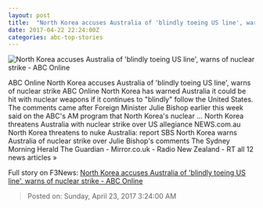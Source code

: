 ```yaml
---
layout: post
title:  "North Korea accuses Australia of 'blindly toeing US line', warns of nuclear strike - ABC Online"
date: 2017-04-22 22:24:00Z
categories: abc-top-stories
---
```


![North Korea accuses Australia of 'blindly toeing US line', warns of nuclear strike - ABC Online](http://www.abc.net.au/news/image/8464278-1x1-700x700.jpg)

ABC Online North Korea accuses Australia of 'blindly toeing US line', warns of nuclear strike ABC Online North Korea has warned Australia it could be hit with nuclear weapons if it continues to "blindly" follow the United States. The comments came after Foreign Minister Julie Bishop earlier this week said on the ABC's AM program that North Korea's nuclear ... North Korea threatens Australia with nuclear strike over US allegiance NEWS.com.au North Korea threatens to nuke Australia: report SBS North Korea warns Australia of nuclear strike over Julie Bishop's comments The Sydney Morning Herald The Guardian - Mirror.co.uk - Radio New Zealand - RT all 12 news articles »


Full story on F3News: [North Korea accuses Australia of 'blindly toeing US line', warns of nuclear strike - ABC Online](http://www.f3nws.com/n/RPG3dF)

> Posted on: Sunday, April 23, 2017 3:24:00 AM
